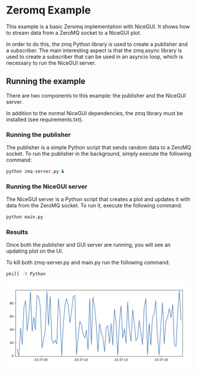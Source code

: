 # Zeromq Example

This example is a basic Zeromq implementation with NiceGUI.
It shows how to stream data from a ZeroMQ socket to a NiceGUI plot.

In order to do this, the zmq Python library is used to create a publisher and a subscriber.
The main interesting aspect is that the zmq.async library is used to create a subscriber that can be used in an asyncio loop, which is necessary to run the NiceGUI server.

## Running the example

There are two components to this example: the publisher and the NiceGUI server.

In addition to the normal NiceGUI dependencies, the zmq library must be installed (see requirements.txt).

### Running the publisher

The publisher is a simple Python script that sends random data to a ZeroMQ socket.
To run the publisher in the background, simply execute the following command:

```bash
python zmq-server.py &
```

### Running the NiceGUI server

The NiceGUI server is a Python script that creates a plot and updates it with data from the ZeroMQ socket.
To run it, execute the following command:

```bash
python main.py
```

### Results

Once both the publisher and GUI server are running, you will see an updating plot on the UI. 

To kill both zmq-server.py and main.py run the following command:

```bash
pkill -9 Python
```

![plot](images/plot.png)
